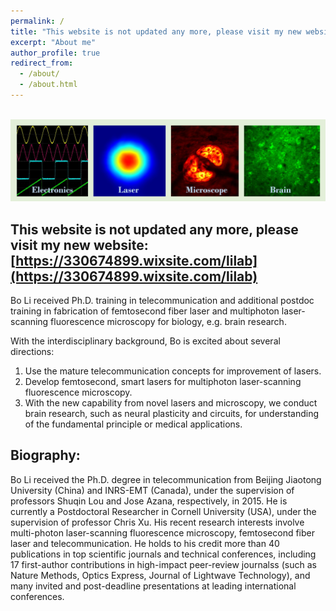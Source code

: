 ```yaml
---
permalink: /
title: "This website is not updated any more, please visit my new website:     (https://330674899.wixsite.com/lilab)"
excerpt: "About me"
author_profile: true
redirect_from:
  - /about/
  - /about.html
---
```



<br/><img src='/images/Page-About-image-1.jpg'>


This website is not updated any more, please visit my new website: [https://330674899.wixsite.com/lilab](https://330674899.wixsite.com/lilab)
------

Bo Li received Ph.D. training in telecommunication and additional postdoc training in fabrication of femtosecond fiber laser and multiphoton laser-scanning fluorescence microscopy for biology, e.g. brain research. 

With the interdisciplinary background, Bo is excited about several directions:
1. Use the mature telecommunication concepts for improvement of lasers.
2. Develop femtosecond, smart lasers for multiphoton laser-scanning fluorescence microscopy.
3. With the new capability from novel lasers and microscopy, we conduct brain research, such as neural plasticity and circuits, for understanding of the fundamental principle or medical applications.



Biography:
------
Bo Li received the Ph.D. degree in telecommunication from Beijing Jiaotong University (China) and INRS-EMT (Canada), under the supervision of professors Shuqin Lou and Jose Azana, respectively, in 2015. He is currently a Postdoctoral Researcher in Cornell University (USA), under the supervision of professor Chris Xu. His recent research interests involve multi-photon laser-scanning fluorescence microscopy, femtosecond fiber laser and telecommunication. He holds to his credit more than 40 publications in top scientific journals and technical conferences, including 17 first-author contributions in high-impact peer-review journalss (such as Nature Methods, Optics Express, Journal of Lightwave Technology), and many invited and post-deadline presentations at leading international conferences.
